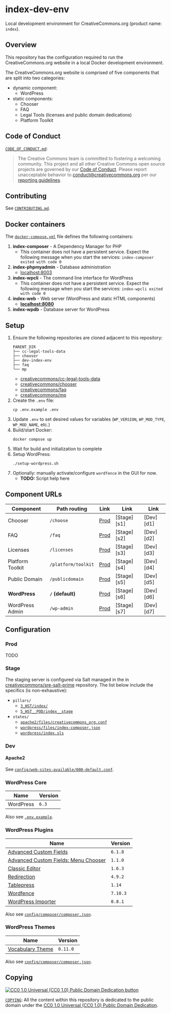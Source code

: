 # index-dev-env

Local development environment for CreativeCommons.org (product name: `index`).


## Overview

This repository has the configuration required to run the CreativeCommons.org
website in a local Docker development environment.

The CreativeCommons.org website is comprised of five components that are split
into two categories:
- dynamic component:
  - WordPress
- static components:
  - Chooser
  - FAQ
  - Legal Tools (licenses and public domain dedications)
  - Platform Toolkit


## Code of Conduct

[`CODE_OF_CONDUCT.md`](CODE_OF_CONDUCT.md):
> The Creative Commons team is committed to fostering a welcoming community.
> This project and all other Creative Commons open source projects are governed
> by our [Code of Conduct][code_of_conduct]. Please report unacceptable
> behavior to [conduct@creativecommons.org](mailto:conduct@creativecommons.org)
> per our [reporting guidelines][reporting_guide].

[code_of_conduct]: https://opensource.creativecommons.org/community/code-of-conduct/
[reporting_guide]: https://opensource.creativecommons.org/community/code-of-conduct/enforcement/


## Contributing

See [`CONTRIBUTING.md`](CONTRIBUTING.md).


## Docker containers

The [`docker-compose.yml`](docker-comose.yml) file defines the following
containers:
1. **index-composer** - A Dependency Manager for PHP
   - This container does not have a persistent service. Expect the following
     message when you start the services: `index-composer exited with code 0`
2. **index-phpmyadmin** - Database administration
   - [localhost:8003](http://localhost:8003/)
3. **index-wpcli** - The command line interface for WordPress
   - This container does not have a persistent service. Expect the following
     message when you start the services: `index-wpcli exited with code 0`
4. **index-web** - Web server (WordPress and static HTML components)
   - **[localhost:8080](http://localhost:8080/)**
5. **index-wpdb** - Database server for WordPress


## Setup

1. Ensure the following repositories are cloned adjacent to this repository:
    ```
    PARENT_DIR
    ├── cc-legal-tools-data
    ├── chooser
    ├── dev-index-env
    ├── faq
    └── mp
    ```
   - [creativecommons/cc-legal-tools-data][gh-cc-legal-tools-data]
   - [creativecommons/chooser][gh-chooser]
   - [creativecommons/faq][gh-faq]
   - [creativecommons/mp][gh-mp]
2. Create the `.env` file:
    ```shell
    cp .env.example .env
    ```
3. Update `.env` to set desired values for variables (`WP_VERSION`,
   `WP_MOD_TYPE`, `WP_MOD_NAME`, etc.)
4. Build/start Docker:
    ```shell
    docker compose up
    ```
5. Wait for build and initialization to complete
6. Setup WordPress:
    ```shell
    ./setup-wordpress.sh
    ```
7. Optionally: manually activate/configure `wordfence` in the GUI for now.
    - **TODO:** Script help here

[gh-cc-legal-tools-data]: https://github.com/creativecommons/cc-legal-tools-data
[gh-chooser]: https://github.com/creativecommons/chooser
[gh-faq]: https://github.com/creativecommons/faq
[gh-mp]: https://github.com/creativecommons/mp


## Component URLs

| Component        | Path routing      | Link       | Link        | Link      |
| ---------------- | ----------------- | ---------- | ----------- | --------- |
| Chooser          | `/choose`         | [Prod][p1] | [Stage][s1] | [Dev][d1] |
| FAQ              | `/faq`            | [Prod][p2] | [Stage][s2] | [Dev][d2] |
| Licenses         | `/licenses`       | [Prod][p3] | [Stage][s3] | [Dev][d3] |
| Platform Toolkit |`/platform/toolkit`| [Prod][p4] | [Stage][s4] | [Dev][d4] |
| Public Domain    | `/publicdomain`   | [Prod][p5] | [Stage][s5] | [Dev][d5] |
| **WordPress**    | **`/` (default)** | [Prod][p6] | [Stage][s6] | [Dev][d6] |
| WordPress Admin  | `/wp-admin`       | [Prod][p7] | [Stage][s7] | [Dev][d7] |


[p1]: https://creativecommons.org/choose "Prod Chooser /choose"
[p2]: https://creativecommons.org/faq "Prod FAQ /faq"
[p3]: https://creativecommons.org/licenses "Prod Licenses /licenses"
[p4]: https://creativecommons.org/platform/toolkit "Prod Platform Toolkit /platform/toolkit"
[p5]: https://creativecommons.org/publicdomain "Prod Public Domain /publicdomain"
[p6]: https://creativecommons.org/ "Prod WordPress / (default)"
[p7]: https://creativecommons.org/wp-admin/ "Prod WordPress Admin /wp-admin"

[p1]: https://stage.creativecommons.org/choose "Stage Chooser /choose"
[p2]: https://stage.creativecommons.org/faq "Stage FAQ /faq"
[p3]: https://stage.creativecommons.org/licenses "Stage Licenses /licenses"
[p4]: https://stage.creativecommons.org/platform/toolkit "Stage Platform Toolkit /platform/toolkit"
[p5]: https://stage.creativecommons.org/publicdomain "Stage Public Domain /publicdomain"
[p6]: https://stage.creativecommons.org/ "Stage WordPress / (default)"
[p7]: https://stage.creativecommons.org/wp-admin/ "Stage WordPress Admin /wp-admin"

[p1]: http://localhost:8080/choose "Dev Chooser /choose"
[p2]: http://localhost:8080/faq "Dev FAQ /faq"
[p3]: http://localhost:8080/licenses "Dev Licenses /licenses"
[p4]: http://localhost:8080/platform/toolkit "Dev Platform Toolkit /platform/toolkit"
[p5]: http://localhost:8080/publicdomain "Dev Public Domain /publicdomain"
[p6]: http://localhost:8080/ "Dev WordPress / (default)"
[p7]: http://localhost:8080/wp-admin/ "Dev WordPress Admin /wp-admin"


## Configuration


### Prod

TODO


### Stage

The staging server is configured via Salt managed in the in
[creativecommons/sre-salt-prime][sre-salt-prime] repository. The list below
include the specifics (is non-exhaustive):
- `pillars/`
  - [`3_HST/index/`][salt-hst-index]
  - [`5_HST__POD/index__stage`][salt-hst-pod-index]
- `states/`
  - [`apache2/files/creativecommons_org.conf`][salt-index-conf]
  - [`wordpress/files/index-composer.json`][salt-index-composer]
  - [`wordpress/index.sls`][salt-wordpress-index]

[sre-salt-prime]: https://github.com/creativecommons/sre-salt-prime
[salt-hst-index]: https://github.com/creativecommons/sre-salt-prime/tree/main/pillars/3_HST/index
[salt-hst-pod-index]: https://github.com/creativecommons/sre-salt-prime/tree/main/pillars/5_HST__POD/index__stage
[salt-index-conf]: https://github.com/creativecommons/sre-salt-prime/blob/main/states/apache2/files/creativecommons_org.conf
[salt-index-composer]: https://github.com/creativecommons/sre-salt-prime/blob/main/states/wordpress/files/index-composer.json
[salt-wordpress-index]: https://github.com/creativecommons/sre-salt-prime/blob/main/states/wordpress/index.sls


### Dev


#### Apache2

See [`config/web-sites-available/000-default.conf`][dev-webconfig].

[dev-webconfig]: config/web-sites-available/000-default.conf


### WordPress Core

| Name      | Version |
| --------- | ------- |
| WordPress | `6.3`   |

Also see [`.env.example`](.env.example).


### WordPress Plugins

| Name                                                     | Version  |
| -------------------------------------------------------- | -------- |
| [Advanced Custom Fields][adv-custom-fields]              | `6.1.8`  |
| [Advanced Custom Fields: Menu Chooser][acf-menu-chooser] | `1.1.0`  |
| [Classic Editor][classic-editor]                         | `1.6.3`  |
| [Redirection][redirection]                               | `4.9.2`  |
| [Tablepress][tablepress]                                 | `1.14`   |
| [Wordfence][wordfence]                                   | `7.10.3` |
| [WordPress Importer][wp-importer]                        | `0.8.1`  |

Also see [`config/composer/composer.json`](config/composer/composer.json).

[adv-custom-fields]: https://wordpress.org/plugins/advanced-custom-fields/
[acf-menu-chooser]: https://github.com/reyhoun/acf-menu-chooser
[classic-editor]: https://wordpress.org/plugins/classic-editor/
[redirection]: https://wordpress.org/plugins/redirection/
[tablepress]: https://wordpress.org/plugins/tablepress/
[wordfence]: https://wordpress.org/plugins/wordfence/
[wp-importer]: https://wordpress.org/plugins/wordpress-importer/


### WordPress Themes

| Name                                 | Version  |
| ------------------------------------ | -------- |
| [Vocabulary Theme][vocabulary-theme] | `0.11.0` |

Also see [`config/composer/composer.json`](config/composer/composer.json).

[vocabulary-theme]: https://github.com/creativecommons/vocabulary-theme


## Copying

[![CC0 1.0 Universal (CC0 1.0) Public Domain Dedication
button][cc-zero-png]][cc-zero]

[`COPYING`](COPYING): All the content within this repository is dedicated to
the public domain under the [CC0 1.0 Universal (CC0 1.0) Public Domain
Dedication][cc-zero].

[cc-zero-png]: https://licensebuttons.net/l/zero/1.0/88x31.png "CC0 1.0 Universal (CC0 1.0) Public Domain Dedication button"
[cc-zero]: https://creativecommons.org/publicdomain/zero/1.0/ "Creative Commons — CC0 1.0 Universal"
